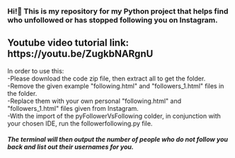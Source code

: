 ### Hi!👋 This is my repository for my Python project that helps find who unfollowed or has stopped following you on Instagram.
<h2>Youtube video tutorial link: https://youtu.be/ZugkbNARgnU </h2>

In order to use this: 
  <br>-Please download the code zip file, then extract all to get the folder. 
  <br>-Remove the given example "following.html" and "followers_1.html" files in the folder.
  <br>-Replace them with your own personal "following.html" and "followers_1.html" files given from Instagram. 
  <br>-With the import of the pyFollowerVsFollowing colder, in conjunction with your chosen IDE, run the followerfollowing.py file.
  
  <h5>The terminal will then output the number of people who do not follow you back and list out their usernames for you.</h5>
